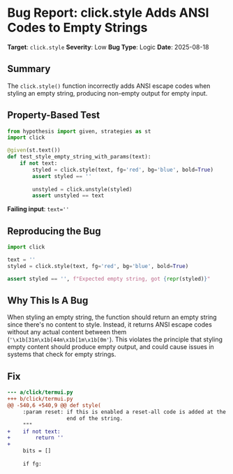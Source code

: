 # Bug Report: click.style Adds ANSI Codes to Empty Strings

**Target**: `click.style`
**Severity**: Low
**Bug Type**: Logic
**Date**: 2025-08-18

## Summary

The `click.style()` function incorrectly adds ANSI escape codes when styling an empty string, producing non-empty output for empty input.

## Property-Based Test

```python
from hypothesis import given, strategies as st
import click

@given(st.text())
def test_style_empty_string_with_params(text):
    if not text:
        styled = click.style(text, fg='red', bg='blue', bold=True)
        assert styled == ''
        
        unstyled = click.unstyle(styled)
        assert unstyled == text
```

**Failing input**: `text=''`

## Reproducing the Bug

```python
import click

text = ''
styled = click.style(text, fg='red', bg='blue', bold=True)

assert styled == '', f"Expected empty string, got {repr(styled)}"
```

## Why This Is A Bug

When styling an empty string, the function should return an empty string since there's no content to style. Instead, it returns ANSI escape codes without any actual content between them (`'\x1b[31m\x1b[44m\x1b[1m\x1b[0m'`). This violates the principle that styling empty content should produce empty output, and could cause issues in systems that check for empty strings.

## Fix

```diff
--- a/click/termui.py
+++ b/click/termui.py
@@ -540,6 +540,9 @@ def style(
     :param reset: if this is enabled a reset-all code is added at the
                   end of the string.
     """
+    if not text:
+        return ''
+        
     bits = []
 
     if fg:
```